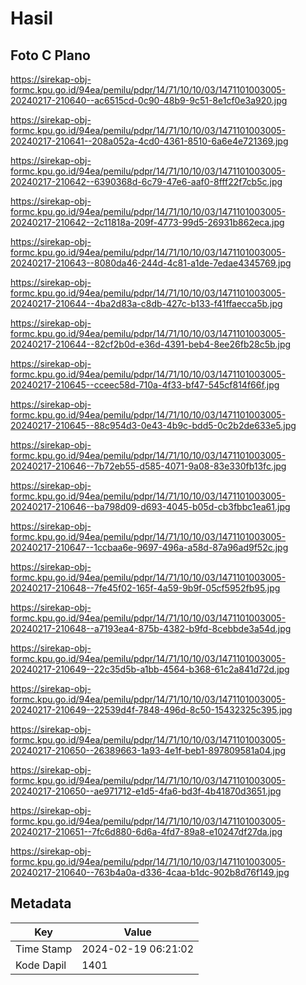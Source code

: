# Hasil

## Foto C Plano

https://sirekap-obj-formc.kpu.go.id/94ea/pemilu/pdpr/14/71/10/10/03/1471101003005-20240217-210640--ac6515cd-0c90-48b9-9c51-8e1cf0e3a920.jpg

https://sirekap-obj-formc.kpu.go.id/94ea/pemilu/pdpr/14/71/10/10/03/1471101003005-20240217-210641--208a052a-4cd0-4361-8510-6a6e4e721369.jpg

https://sirekap-obj-formc.kpu.go.id/94ea/pemilu/pdpr/14/71/10/10/03/1471101003005-20240217-210642--6390368d-6c79-47e6-aaf0-8fff22f7cb5c.jpg

https://sirekap-obj-formc.kpu.go.id/94ea/pemilu/pdpr/14/71/10/10/03/1471101003005-20240217-210642--2c11818a-209f-4773-99d5-26931b862eca.jpg

https://sirekap-obj-formc.kpu.go.id/94ea/pemilu/pdpr/14/71/10/10/03/1471101003005-20240217-210643--8080da46-244d-4c81-a1de-7edae4345769.jpg

https://sirekap-obj-formc.kpu.go.id/94ea/pemilu/pdpr/14/71/10/10/03/1471101003005-20240217-210644--4ba2d83a-c8db-427c-b133-f41ffaecca5b.jpg

https://sirekap-obj-formc.kpu.go.id/94ea/pemilu/pdpr/14/71/10/10/03/1471101003005-20240217-210644--82cf2b0d-e36d-4391-beb4-8ee26fb28c5b.jpg

https://sirekap-obj-formc.kpu.go.id/94ea/pemilu/pdpr/14/71/10/10/03/1471101003005-20240217-210645--cceec58d-710a-4f33-bf47-545cf814f66f.jpg

https://sirekap-obj-formc.kpu.go.id/94ea/pemilu/pdpr/14/71/10/10/03/1471101003005-20240217-210645--88c954d3-0e43-4b9c-bdd5-0c2b2de633e5.jpg

https://sirekap-obj-formc.kpu.go.id/94ea/pemilu/pdpr/14/71/10/10/03/1471101003005-20240217-210646--7b72eb55-d585-4071-9a08-83e330fb13fc.jpg

https://sirekap-obj-formc.kpu.go.id/94ea/pemilu/pdpr/14/71/10/10/03/1471101003005-20240217-210646--ba798d09-d693-4045-b05d-cb3fbbc1ea61.jpg

https://sirekap-obj-formc.kpu.go.id/94ea/pemilu/pdpr/14/71/10/10/03/1471101003005-20240217-210647--1ccbaa6e-9697-496a-a58d-87a96ad9f52c.jpg

https://sirekap-obj-formc.kpu.go.id/94ea/pemilu/pdpr/14/71/10/10/03/1471101003005-20240217-210648--7fe45f02-165f-4a59-9b9f-05cf5952fb95.jpg

https://sirekap-obj-formc.kpu.go.id/94ea/pemilu/pdpr/14/71/10/10/03/1471101003005-20240217-210648--a7193ea4-875b-4382-b9fd-8cebbde3a54d.jpg

https://sirekap-obj-formc.kpu.go.id/94ea/pemilu/pdpr/14/71/10/10/03/1471101003005-20240217-210649--22c35d5b-a1bb-4564-b368-61c2a841d72d.jpg

https://sirekap-obj-formc.kpu.go.id/94ea/pemilu/pdpr/14/71/10/10/03/1471101003005-20240217-210649--22539d4f-7848-496d-8c50-15432325c395.jpg

https://sirekap-obj-formc.kpu.go.id/94ea/pemilu/pdpr/14/71/10/10/03/1471101003005-20240217-210650--26389663-1a93-4e1f-beb1-897809581a04.jpg

https://sirekap-obj-formc.kpu.go.id/94ea/pemilu/pdpr/14/71/10/10/03/1471101003005-20240217-210650--ae971712-e1d5-4fa6-bd3f-4b41870d3651.jpg

https://sirekap-obj-formc.kpu.go.id/94ea/pemilu/pdpr/14/71/10/10/03/1471101003005-20240217-210651--7fc6d880-6d6a-4fd7-89a8-e10247df27da.jpg

https://sirekap-obj-formc.kpu.go.id/94ea/pemilu/pdpr/14/71/10/10/03/1471101003005-20240217-210640--763b4a0a-d336-4caa-b1dc-902b8d76f149.jpg


## Metadata

| Key        | Value               |
| ---------- | ------------------- |
| Time Stamp | 2024-02-19 06:21:02 |
| Kode Dapil | 1401                |



